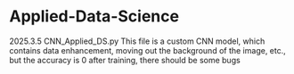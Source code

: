# Applied-Data-Science
2025.3.5 CNN_Applied_DS.py This file is a custom CNN model, which contains data enhancement, moving out the background of the image, etc., but the accuracy is 0 after training, there should be some bugs
